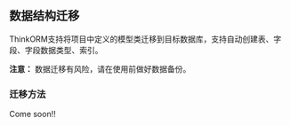 ## 数据结构迁移

ThinkORM支持将项目中定义的模型类迁移到目标数据库，支持自动创建表、字段、字段数据类型、索引。

**注意：** 数据迁移有风险，请在使用前做好数据备份。



### 迁移方法

 Come soon!!